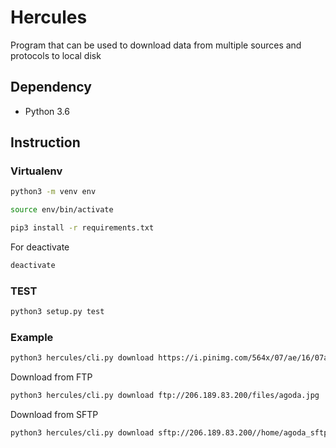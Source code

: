 # Hercules

Program that can be used to download data from multiple sources and protocols to local disk

## Dependency

- Python 3.6

## Instruction

### Virtualenv

```bash
python3 -m venv env
```

```bash
source env/bin/activate
```

```bash
pip3 install -r requirements.txt
```

For deactivate

```bash
deactivate
```

### TEST

```bash
python3 setup.py test
```

### Example

```bash
python3 hercules/cli.py download https://i.pinimg.com/564x/07/ae/16/07ae164da80a7168c59a01c41bfdb74a.jpg
```

Download from FTP

```bash
python3 hercules/cli.py download ftp://206.189.83.200/files/agoda.jpg
```

Download from SFTP

```bash
python3 hercules/cli.py download sftp://206.189.83.200//home/agoda_sftp_user/agoda.jpg
```
